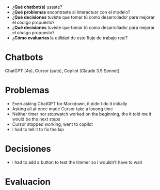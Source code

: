- ¿**Qué chatbot(s)** usaste?
- ¿**Qué problemas** encontraste al interactuar con el modelo?
- ¿**Qué decisiones** tuviste que tomar tú como desarrollador para mejorar el código propuesto?
- ¿**Qué decisiones** tuviste que tomar tú como desarrollador para mejorar el código propuesto?
- ¿**Cómo evaluarías** la utilidad de este flujo de trabajo real?

# Chatbots

ChatGPT (4o), Cursor (auto), Copilot (Claude 3.5 Sonnet)

# Problemas

- Even asking ChatGPT for Markdown, it didn't do it initially
- Asking all at once made Cursor take a looong time
- Neither timer nor stopwatch worked on the beginning, tho it told me it would be the next steps
- Cursor stopped working, went to copilot
- I had to tell it to fix the lap

# Decisiones

- I had to add a button to test the timmer so i wouldn't have to wait

# Evaluacion
